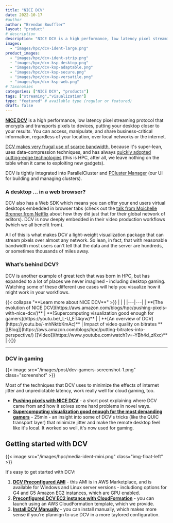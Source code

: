 ```yaml
---
title: "NICE DCV"
date: 2022-10-17
#author
author: "Brendan Bouffler"
layout: "product"
# description
description: "NICE DCV is a high performance, low latency pixel streaming protocol that encrypts and transports pixels to devices, putting your desktop closer to your results. You can access, manipulate, and share business-critical information, regardless of your location, over local networks or the internet."
images:
  - "images/hpc/dcv-ident-large.png"
product_images:
  - "images/hpc/dcv-ident-strip.png"
  - "images/hpc/dcv-ksp-desktop.png"
  - "images/hpc/dcv-ksp-adaptable.png"
  - "images/hpc/dcv-ksp-secure.png"
  - "images/hpc/dcv-ksp-versatile.png"
  - "images/hpc/dcv-ksp-web.png"        
# Taxonomies
categories: ["NICE DCV", "products"]
tags: ["streaming","visualization"]
type: "featured" # available type (regular or featured)
draft: false
---
```


**[NICE DCV](https://aws.amazon.com/hpc/dcv/)** is a high performance, low latency pixel streaming protocol that encrypts and transports pixels to devices, putting your desktop closer to your results. You can access, manipulate, and share business-critical information, regardless of your location, over local networks or the internet.

[DCV makes very frugal use of scarce bandwidth](https://youtu.be/_L-U_ET4qrw), because it's super-lean, uses data-compression techniques, and has always [quickly adopted cutting-edge technologies](https://aws.amazon.com/blogs/hpc/pushing-pixels-with-nice-dcv/) (this is HPC, after all, we leave nothing on the table when it came to exploiting new gadgets).

DCV is tightly integrated into ParallelCluster and [PCluster Manager](https://youtu.be/PChP3FQWeJQ) (our UI for building and managing clusters).

### A desktop ... in a web browser?

DCV also has a Web SDK which means you can offer your end users virtual desktops embedded in browser tabs (check out the [talk from Moichelle Brenner from Netflix](https://youtu.be/PUAeBQ98Odc) about how they did just that for their global network of editors). DCV is now deeply embedded in their video production workflows (which we all benefit from).

All of this is what makes DCV a light-weight visualization package that can stream pixels over almost any network. So lean, in fact, that with reasonable bandwidth most users can't tell that the data and the server are hundreds, or sometimes thousands of miles away.

### What's behind DCV?

DCV is another example of great tech that was born in HPC, but has expanded to a lot of places we never imagined - including desktop gaming. Watching some of these different use cases will help you visualize how it might work in your workflows.

<div class="row">
<div class="col">
{{< collapse "**Learn more about NICE DCV**" >}}
<style>
table tr th:empty {
  display: none;
}
table td {
  text-align: center;
}
</style>
| | |
|---|---|
| **[The evolution of NICE DCV](https://aws.amazon.com/blogs/hpc/pushing-pixels-with-nice-dcv/)** | **[Supercomputing visualization good enough for gamers](https://youtu.be/_L-U_ET4qrw)** |
| **[An overview of DCV](https://youtu.be/-mhNktbKmAc)** | Impact of video quality on bitrates **[[Blog]](https://aws.amazon.com/blogs/hpc/putting-bitrates-into-perspective/) [[Video]](https://www.youtube.com/watch?v=-YBh4d_zKxc)** |
{{</ collapse >}}

</div>
</div>

----

### DCV in gaming

<style>
.screenshot {
  float:right !important;
  width:500px;
  padding: 10px;
  }
</style>

{{< image src="/images/post/dcv-gamers-screenshot-1.png" class="screenshot" >}}

Most of the techniques that DCV uses to minimize the effects of internet jitter and unpredictable latency, work really well for cloud gaming, too.

- **[Pushing pixels with NICE DCV](https://aws.amazon.com/blogs/hpc/pushing-pixels-with-nice-dcv/)** - a short post explaining where DCV came from and how it solves some hard problems in novel ways.
- **[Supercomputing visualization good enough for the most demanding gamers](https://youtu.be/_L-U_ET4qrw)** - 25min - an insight into some of DCV's tricks (like the QUIC transport layer) that minimize jitter and make the remote desktop feel like it's local. It worked so well, it's now used for gaming.

## Getting started with DCV

{{< image src="/images/hpc/media-ident-mini.png" class="img-float-left" >}}

It's easy to get started with DCV:

1. **[DCV Preconfigured AMI](https://aws.amazon.com/marketplace/seller-profile?id=74eff437-1315-4130-8b04-27da3fa01de1)** - this AMI is in AWS Marketplace, and is available for Windows and Linux server versions - includiong options for G4 and G5 Amazon EC2 instances, which are GPU enabled. 
2. **[Preconfigured DCV EC2 instance with CloudFormation](https://download.nice-dcv.com/cloudformation.html)** - you can launch using an AWS CloudFormation template, which we provide.
3. **[Install DCV Manually](https://docs.aws.amazon.com/dcv/latest/adminguide/setting-up.html)** - you can install manually, which makes more sense if you're plannign to use DCV in a more taylored configuration.
